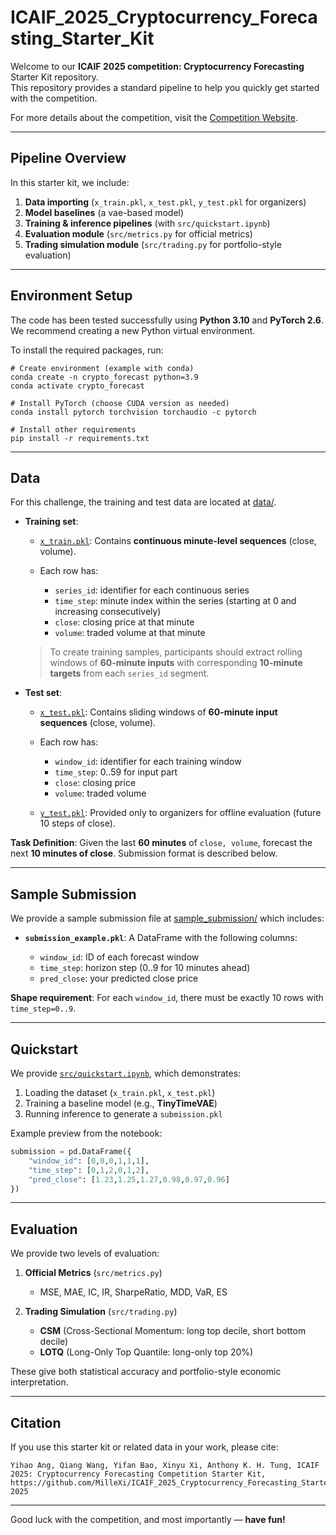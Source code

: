 # ICAIF_2025_Cryptocurrency_Forecasting_Starter_Kit

Welcome to our **ICAIF 2025 competition: Cryptocurrency Forecasting** Starter Kit repository.  
This repository provides a standard pipeline to help you quickly get started with the competition.

For more details about the competition, visit the [Competition Website](https://hackathon.deepintomlf.ai/competitions/XX).

---

## Pipeline Overview
In this starter kit, we include:

1. **Data importing** (`x_train.pkl`, `x_test.pkl`, `y_test.pkl` for organizers)  
2. **Model baselines** (a vae-based model)  
3. **Training & inference pipelines** (with `src/quickstart.ipynb`)  
4. **Evaluation module** (`src/metrics.py` for official metrics)  
5. **Trading simulation module** (`src/trading.py` for portfolio-style evaluation)

---

## Environment Setup
The code has been tested successfully using **Python 3.10** and **PyTorch 2.6**.  
We recommend creating a new Python virtual environment.

To install the required packages, run:

```console
# Create environment (example with conda)
conda create -n crypto_forecast python=3.9
conda activate crypto_forecast

# Install PyTorch (choose CUDA version as needed)
conda install pytorch torchvision torchaudio -c pytorch

# Install other requirements
pip install -r requirements.txt
```

---

## Data

For this challenge, the training and test data are located at [data/](data/).

* **Training set**:

  * [`x_train.pkl`](data/): Contains **continuous minute-level sequences** (close, volume).
  * Each row has:

    * `series_id`: identifier for each continuous series
    * `time_step`: minute index within the series (starting at 0 and increasing consecutively) 
    * `close`: closing price at that minute 
    * `volume`: traded volume at that minute  

  > To create training samples, participants should extract rolling windows of **60-minute inputs** with corresponding **10-minute targets** from each `series_id` segment.

* **Test set**:

  * [`x_test.pkl`](data/): Contains sliding windows of **60-minute input sequences** (close, volume).
  * Each row has: 

    * `window_id`: identifier for each training window 
    * `time_step`: 0..59 for input part 
    * `close`: closing price 
    * `volume`: traded volume

  * [`y_test.pkl`](data/): Provided only to organizers for offline evaluation (future 10 steps of close).

**Task Definition**:
Given the last **60 minutes** of `close, volume`, forecast the next **10 minutes of close**.
Submission format is described below.

---

## Sample Submission

We provide a sample submission file at [sample\_submission/](sample_submission/) which includes:

* **`submission_example.pkl`**: A DataFrame with the following columns:

  * `window_id`: ID of each forecast window
  * `time_step`: horizon step (0..9 for 10 minutes ahead)
  * `pred_close`: your predicted close price

**Shape requirement**: For each `window_id`, there must be exactly 10 rows with `time_step=0..9`.

---

## Quickstart

We provide [`src/quickstart.ipynb`](src/quickstart.ipynb), which demonstrates:

1. Loading the dataset (`x_train.pkl`, `x_test.pkl`)
2. Training a baseline model (e.g., **TinyTimeVAE**)
3. Running inference to generate a `submission.pkl`

Example preview from the notebook:

```python
submission = pd.DataFrame({
    "window_id": [0,0,0,1,1,1],
    "time_step": [0,1,2,0,1,2],
    "pred_close": [1.23,1.25,1.27,0.98,0.97,0.96]
})
```

---

## Evaluation

We provide two levels of evaluation:

1. **Official Metrics** (`src/metrics.py`)

   * MSE, MAE, IC, IR, SharpeRatio, MDD, VaR, ES

2. **Trading Simulation** (`src/trading.py`)

   * **CSM** (Cross-Sectional Momentum: long top decile, short bottom decile)
   * **LOTQ** (Long-Only Top Quantile: long-only top 20%)

These give both statistical accuracy and portfolio-style economic interpretation.

---

## Citation

If you use this starter kit or related data in your work, please cite:

```
Yihao Ang, Qiang Wang, Yifan Bao, Xinyu Xi, Anthony K. H. Tung, ICAIF 2025: Cryptocurrency Forecasting Competition Starter Kit,
https://github.com/MilleXi/ICAIF_2025_Cryptocurrency_Forecasting_Starter_Kit, 2025
```

---

Good luck with the competition, and most importantly — **have fun!**
